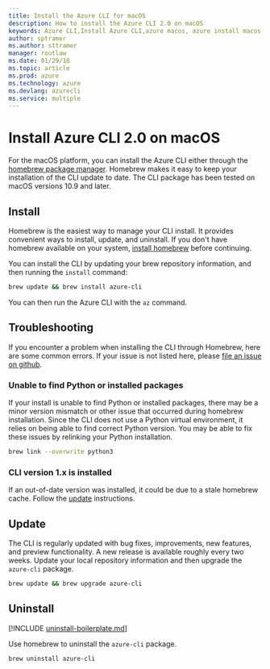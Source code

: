 ```yaml
---
title: Install the Azure CLI for macOS
description: How to install the Azure CLI 2.0 on macOS
keywords: Azure CLI,Install Azure CLI,azure macos, azure install macos
author: sptramer
ms.author: sttramer
manager: routlaw
ms.date: 01/29/18
ms.topic: article
ms.prod: azure
ms.technology: azure
ms.devlang: azurecli
ms.service: multiple
---
```


# Install Azure CLI 2.0 on macOS

For the macOS platform, you can install the Azure CLI either through the [homebrew package manager](http://brew.sh). Homebrew makes it easy to keep your
installation of the CLI update to date. The CLI package has been tested on macOS versions 10.9 and later.

## Install

Homebrew is the easiest way to manage your CLI install. It provides convenient ways to install, update, and uninstall.
If you don't have homebrew available on your system, [install homebrew](https://docs.brew.sh/Installation.html) before continuing.

You can install the CLI by updating your brew repository information, and then running the `install` command:

```bash
brew update && brew install azure-cli
```

You can then run the Azure CLI with the `az` command.

## Troubleshooting

If you encounter a problem when installing the CLI through Homebrew, here are some common errors. If your issue is not listed here, please [file an issue on github](https://github.com/Azure/azure-cli/issues).

### Unable to find Python or installed packages

If your install is unable to find Python or installed packages, there may be a minor version mismatch or other issue that occurred during
homebrew installation. Since the CLI does not use a Python virtual environment, it relies on being able to find correct Python version. You may be able to fix these issues by relinking your Python installation.

```bash
brew link --overwrite python3
```

### CLI version 1.x is installed

If an out-of-date version was installed, it could be due to a stale homebrew cache. Follow the [update](#Update) instructions.

## Update

The CLI is regularly updated with bug fixes, improvements, new features, and preview functionality. A new release is available roughly every
two weeks. Update your local repository information and then upgrade the `azure-cli` package.

```bash
brew update && brew upgrade azure-cli
```

## Uninstall

[!INCLUDE [uninstall-boilerplate.md](includes/uninstall-boilerplate.md)]

Use homebrew to uninstall the `azure-cli` package.

```bash
brew uninstall azure-cli
```
